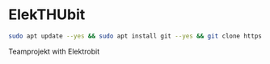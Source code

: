 # ElekTHUbit

```bash
sudo apt update --yes && sudo apt install git --yes && git clone https://github.com/RaspItainment/ElekTHUbit.git && cd ElekTHUbit/setup/ && sudo ./setup.sh
```

Teamprojekt with Elektrobit
